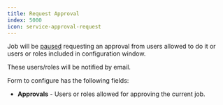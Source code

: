 ```yaml
---
title: Request Approval
index: 5000
icon: service-approval-request
---
```


Job will be [paused](/ee/palette/job/pause-job) requesting an approval from users allowed to do it or users or roles
included in configuration window.

These users/roles will be notified by email.

Form to configure has the following fields:

- **Approvals** - Users or roles allowed for approving the current job.
